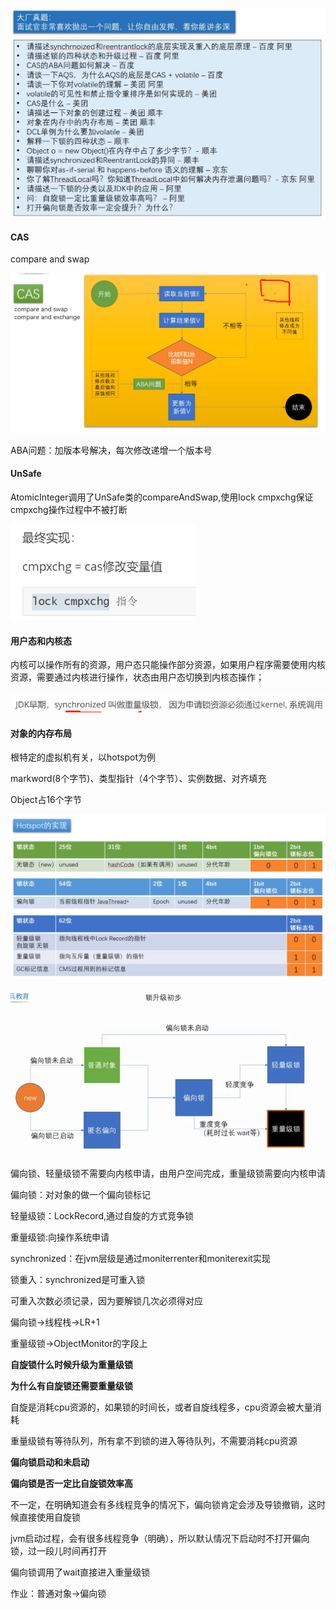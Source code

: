 ![image-20200810081235341](1-synchronized新版深入详解.assets/image-20200810081235341.png)

#### CAS

compare and swap

![image-20200810081833294](1-synchronized新版深入详解.assets/image-20200810081833294.png)

ABA问题：加版本号解决，每次修改递增一个版本号

#### UnSafe

AtomicInteger调用了UnSafe类的compareAndSwap,使用lock cmpxchg保证cmpxchg操作过程中不被打断

![image-20200810083204045](1-synchronized新版深入详解.assets/image-20200810083204045.png)

#### 用户态和内核态

内核可以操作所有的资源，用户态只能操作部分资源，如果用户程序需要使用内核资源，需要通过内核进行操作，状态由用户态切换到内核态操作；

![image-20200810083832817](1-synchronized新版深入详解.assets/image-20200810083832817.png)

#### 对象的内存布局

根特定的虚拟机有关，以hotspot为例

markword(8个字节)、类型指针（4个字节）、实例数据、对齐填充

Object占16个字节

![image-20200810085616408](1-synchronized新版深入详解.assets/image-20200810085616408.png)

![image-20200810105831722](1-synchronized新版深入详解.assets/image-20200810105831722.png)

偏向锁、轻量级锁不需要向内核申请，由用户空间完成，重量级锁需要向内核申请

偏向锁：对对象的做一个偏向锁标记

轻量级锁：LockRecord,通过自旋的方式竞争锁

重量级锁:向操作系统申请

synchronized：在jvm层级是通过moniterrenter和moniterexit实现

锁重入：synchronized是可重入锁

可重入次数必须记录，因为要解锁几次必须得对应

偏向锁->线程栈->LR+1

重量级锁->ObjectMonitor的字段上

**自旋锁什么时候升级为重量级锁**

**为什么有自旋锁还需要重量级锁**

自旋是消耗cpu资源的，如果锁的时间长，或者自旋线程多，cpu资源会被大量消耗

重量级锁有等待队列，所有拿不到锁的进入等待队列，不需要消耗cpu资源

**偏向锁启动和未启动**

**偏向锁是否一定比自旋锁效率高**

不一定，在明确知道会有多线程竞争的情况下，偏向锁肯定会涉及导锁撤销，这时候直接使用自旋锁

jvm启动过程，会有很多线程竞争（明确），所以默认情况下启动时不打开偏向锁，过一段儿时间再打开

偏向锁调用了wait直接进入重量级锁

作业：普通对象->偏向锁

